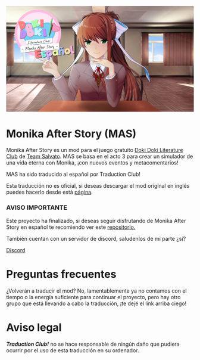 ![Monika After Story](https://github.com/DEV-MA/MAS_ES/blob/main/MAS.png)
# Monika After Story (MAS)
Monika After Story es un mod para el juego gratuito [Doki Doki Literature Club](https://www.ddlc.moe) de [Team Salvato](http://teamsalvato.com). MAS se basa en el acto 3 para crear un simulador de una vida eterna con Monika, ¡con nuevos eventos y metacomentarios!

MAS ha sido traducido al español por Traduction Club!

Esta traducción no es oficial, si deseas descargar el mod original en inglés puedes hacerlo desde está [página](http://www.monikaafterstory.com/releases.html).

### AVISO IMPORTANTE
Este proyecto ha finalizado, si deseas seguir disfrutando de Monika After Story en español te recomiendo ver este [repositorio.](https://github.com/Slytharbez/Monika-After-Story-ES)

También cuentan con un servidor de discord, saludenlos de mi parte ¿si?

[Discord](https://discord.gg/zmXuRpfKPx)

# Preguntas frecuentes

¿Volverán a traducir el mod? No, lamentablemente ya no contamos con el tiempo o la energía suficiente para continuar el proyecto, pero hay otro grupo que está llevando a cabo la traducción, ¡te dejé el link arriba ciego!

# Aviso legal
***Traduction Club!*** no se hace responsable de ningún daño que pudiera ocurrir por el uso de esta traducción en su ordenador.
